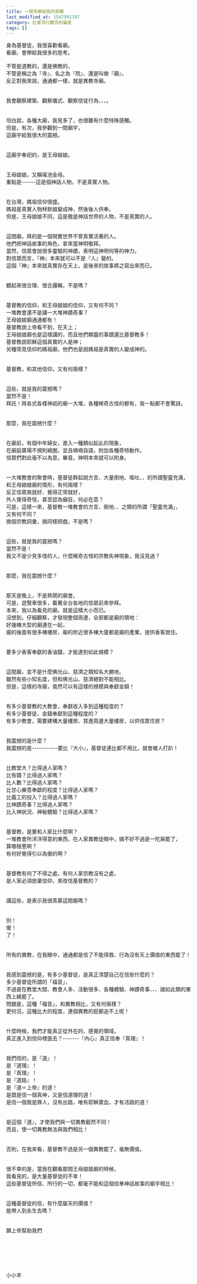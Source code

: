 ```yaml
---
title: 一間寺廟給我的感觸
last_modified_at: 1547991707
category: 社會流行觀念的偏差
tags: []
---
```


<p>身為基督徒，我很喜歡看廟。<br/>看廟，會帶給我很多的思考。<br/><!--more--><br/>不管是道教的，還是佛教的，<br/>不管是稱之為『寺』、名之為『院』、還是叫做『廟』，<br/>反正對我來說，通通都一樣，就是異教寺廟。<br/><br/><br/>我會觀察建築、觀察儀式、觀察信徒行為、、、。<br/><br/><br/>坦白說，各種大廟，我見多了，也很難有什麼特殊感觸。<br/>但是，有次，我參觀到一間廟宇，<br/>這廟宇給我很大的震撼。<br/><br/><br/>這廟宇奉祀的，是王母娘娘。<br/><br/><br/>王母娘娘，又稱瑤池金母。<br/>重點是------這是個神話人物，不是真實人物。<br/><br/><br/>在台灣，媽祖信仰很盛。<br/>媽祖是真實人物林默娘變成神，然後後人供奉。<br/>但是，王母娘娘不同，這是徹底神話世界的人物，不是真實的人。<br/><br/><br/>這間廟，拜的是一個現實世界不曾真實活著的人。<br/>他們把神話故事的角色，拿來當神明敬拜。<br/>當然，信眾會說很多靈驗的神蹟，表明這神明何等的神力。<br/>對信眾而言，『神』本來就可以不是『人』變的。<br/>這個『神』本來就真實存在天上，是後來的故事將之寫出來而已。<br/><br/><br/>聽起來很合理、很合邏輯，不是嗎？<br/><br/><br/>基督教的信仰，和王母娘娘的信仰，又有何不同？<br/>一堆教會還不是講一大堆神蹟奇事？<br/>王母娘娘廟通通都有！<br/>基督教說上帝看不到，在天上；<br/>王母娘娘廟也是這樣講的，而且他們顯靈的事蹟還比基督教多！<br/>基督教說耶穌這個真實的人是神；<br/>另種常見信仰的媽祖廟，他們也是說媽祖是真實的人變成神的。<br/><br/><br/>基督教，和其他信仰，又有何兩樣？<br/><br/><br/>這些，就是我的震撼嗎？<br/>當然不是！<br/>拜託！拜各式各樣神祇的廟一大堆，各種稀奇古怪的都有，我一點都不會驚訝。<br/><br/><br/>那麼，我在震撼什麼？<br/><br/><br/>在廟前，有個中年婦女，進入一種類似起乩的現象，<br/>在廟庭廣場不規則繞圈，並且喃喃自語，附加各種奇特動作。<br/>信眾們對此毫不以為意，畢竟，神明本來就可以附身。<br/><br/><br/>一大堆教會的聚會時，基督徒群起說方言、大量倒地、嘔吐、、的所謂聖靈充滿，<br/>和王母娘娘廟的情形，有何兩樣？<br/>反正信眾爽就好、覺得正常就好，<br/>外人覺得奇怪，甚至認為癲狂，何必在意？<br/>可是，這樣一來，基督教一堆教會的方言、倒地、、之類的所謂「聖靈充滿」，<br/>又有何不同？<br/>換個宗教詞彙，搞同樣把戲，不是嗎？<br/><br/><br/>這些，就是我的震撼嗎？<br/>當然不是！<br/>我又不是少見多怪的人，什麼稀奇古怪的宗教失神現象，我沒見過？<br/><br/><br/>那麼，我在震撼什麼？<br/><br/><br/>那天是晚上，不是熱鬧的廟會。<br/>可是，遊覽車很多，載著全台各地的信眾前來參拜。<br/>本來，我以為看見的廟，就是這樣大小而已。<br/>沒想到，仔細觀察，才發現整個周邊，全部都是廟的領地：<br/>好幾棟大型的廟連在一起，<br/>廟的後面有很多棟樓房，廟的附近很多棟大廈都是廟的產業，提供香客居住。<br/><br/><br/>要多少香客奉獻的香油錢，才能達到如此規模？<br/><br/><br/>這間廟，並不是什麼佛光山、慈濟之類知名大勝地。<br/>雖然有些小知名度，但和佛光山、慈濟絕對不能相比。<br/>但是，這樣的寺廟，竟然可以有這樣的規模與奉獻金額！<br/><br/><br/>有多少基督教的大教會，奉獻收入多到這種程度的？<br/>有多少基督徒，金錢奉獻到這種程度的？<br/>有多少教會，需要建構大量樓房、買進周邊大量樓房，以供信眾住房？<br/><br/><br/>我震撼的是什麼？<br/>我震撼的是-----------要比『大小』，基督徒連比都不用比，就會被人打趴！<br/><br/><br/>比教堂大？比得過人家嗎？<br/>比有錢？比得過人家嗎？<br/>比人數？比得過人家嗎？<br/>比甘心樂意奉獻的程度？比得過人家嗎？<br/>比義工的投入？比得過人家嗎？<br/>比神蹟奇事？比得過人家嗎？<br/>比入神狀況、神秘體驗？比得過人家嗎？<br/><br/><br/>基督教，是要和人家比什麼啊？<br/>一堆教會所洋洋得意的東西，在人家異教徒眼中，搞不好不過是一陀屎罷了，<br/>算哪根蔥啊？<br/>有何好覺得引以為傲的啊？<br/><br/><br/>基督教有何了不得之處，有何人家宗教沒有之處，<br/>是人家必須放棄信仰，來改信基督教的？<br/><br/><br/>講這些，是表示我很羨慕這間廟嗎？<br/><br/><br/>別！<br/>傻！<br/>了！<br/><br/><br/>所有的異教，在我眼中，通通都是信了不能得救、行為沒有天上價值的東西罷了！<br/><br/><br/>我感到震撼的是，有多少基督徒，是真正清楚自己在信些什麼的？<br/>多少基督徒所謂的「福音」，<br/>不過是在教堂大間、教會人多、活動很多、各種體驗、神蹟奇事、、、諸如此類的東西上繞罷了。<br/>問題是，這種「福音」，和異教相比，又有何兩樣？<br/>更何況，這種比大的程度，連個異教的屁都追不上呢！<br/><br/><br/>什麼時候，我們才能真正從外在的、感覺的領域，<br/>真正進入到信仰裡面去？-------『內心』真正信奉『真理』！<br/><br/><br/>我們信的，是『道』！<br/>是『道理』！<br/>是『真理』！<br/>是『道路』！<br/>是『道＝上帝』的道！<br/>是既是信一個真神，又是信道理的道！<br/>是信一個我是罪人，沒有出路，唯有耶穌寶血，才有活路的道！<br/><br/><br/>是這個『道』，才使我們與一切異教截然不同！<br/>而且，使一切異教無法與我們相比！<br/><br/><br/>否則，在我來看，基督教不過是另一個異教罷了，毫無價值。<br/><br/><br/>很不幸的是，當我在觀看那間王母娘娘廟的時候，<br/>我看見的，是大量基督徒的不幸！<br/>這些基督徒所信、所行的一切，都毫不能和這個信奉神話故事的廟宇相比！<br/><br/><br/>這種基督徒的信，有什麼屬天的價值？<br/>能帶人到永生去嗎？<br/><br/><br/>願上帝幫助我們<br/><br/><br/><br/><br/><br/><br/>小小羊<br/><br/><br/><br/><br/><br/><br/><br/><br/>
</p>